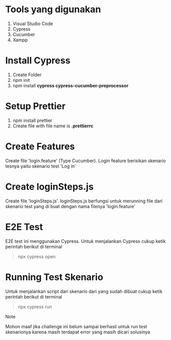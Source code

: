 # Tools yang digunakan
1. Visual Studio Code
2. Cypress
3. Cucumber
4. Xampp

# Install Cypress
1. Create Folder
2. npm init
3. npm install **cypress cypress-cucumber-preprocessor**

# Setup Prettier
1. npm install prettier
2. Create file with file name is **.prettierrc**

# Create Features
Create file 'login.feature' (Type Cucumber). Login feature berisikan skenario tesnya yaitu skenario test 'Log in'

# Create loginSteps.js 
Create file 'loginSteps.js'. loginSteps.js berfungsi untuk merunning file dari skenario test yang di buat dengan nama filenya 'login.feature'

# E2E Test
E2E test ini menggunakan Cypress. Untuk menjalankan Cypress cukup ketik perintah berikut di terminal
> npx cypress open 

# Running Test Skenario
Untuk menjalankan script dari skenario dari yang sudah dibuat cukup ketik perintah berikut di terminal
> npx cypress run




> [!NOTE]
> Mohon maaf jika challenge ini belum sampai berhasil untuk run test skenarionya karena masih terdapat error yang masih dicari solusinya 
